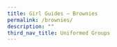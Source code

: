 ```yaml
---
title: Girl Guides – Brownies
permalink: /brownies/
description: ""
third_nav_title: Uniformed Groups
---
```

